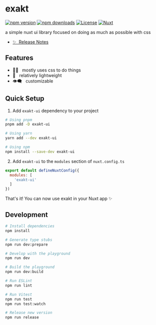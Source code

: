 <!--
Get your module up and running quickly.

Find and replace all on all files (CMD+SHIFT+F):
- Name: exakt
- Package name: exakt-ui
- Description: My new Nuxt module
-->

# exakt

[![npm version][npm-version-src]][npm-version-href]
[![npm downloads][npm-downloads-src]][npm-downloads-href]
[![License][license-src]][license-href]
[![Nuxt][nuxt-src]][nuxt-href]

a simple nuxt ui library focused on doing as much as possible with css

- [✨ &nbsp;Release Notes](/CHANGELOG.md)
<!-- - [📖 &nbsp;Documentation](https://example.com) -->

## Features

<!-- Highlight some of the features your module provide here -->
- 💇‍♀️ &nbsp; mostly uses css to do things
- 👜 &nbsp; relatively lightweight
- 👁️‍🗨️ &nbsp; customizable

## Quick Setup

1. Add `exakt-ui` dependency to your project

```bash
# Using pnpm
pnpm add -D exakt-ui

# Using yarn
yarn add --dev exakt-ui

# Using npm
npm install --save-dev exakt-ui
```

2. Add `exakt-ui` to the `modules` section of `nuxt.config.ts`

```js
export default defineNuxtConfig({
  modules: [
    'exakt-ui'
  ]
})
```

That's it! You can now use exakt in your Nuxt app ✨

## Development

```bash
# Install dependencies
npm install

# Generate type stubs
npm run dev:prepare

# Develop with the playground
npm run dev

# Build the playground
npm run dev:build

# Run ESLint
npm run lint

# Run Vitest
npm run test
npm run test:watch

# Release new version
npm run release
```

<!-- Badges -->
[npm-version-src]: https://img.shields.io/npm/v/exakt-ui/latest.svg?style=flat&colorA=18181B&colorB=28CF8D
[npm-version-href]: https://npmjs.com/package/exakt-ui

[npm-downloads-src]: https://img.shields.io/npm/dm/exakt-ui.svg?style=flat&colorA=18181B&colorB=28CF8D
[npm-downloads-href]: https://npmjs.com/package/exakt-ui

[license-src]: https://img.shields.io/npm/l/exakt-ui.svg?style=flat&colorA=18181B&colorB=28CF8D
[license-href]: https://npmjs.com/package/exakt-ui

[nuxt-src]: https://img.shields.io/badge/Nuxt-18181B?logo=nuxt.js
[nuxt-href]: https://nuxt.com
